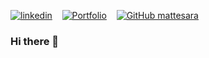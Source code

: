 [![linkedin](https://img.shields.io/badge/linkedin-0A66C2?style=for-the-badge&logo=linkedin&logoColor=white)](https://www.linkedin.com/in/matteosebastiani/) &nbsp;&nbsp;
[![Portfolio](https://img.shields.io/badge/website-000000?style=for-the-badge&logo=About.me&logoColor=white)](https://docs.google.com/presentation/d/e/2PACX-1vQCcYIEtvWarLOz2aGE0XpUZ_VekU2n1p6aDlBn0ILXwXShWq3uLMoTivWpY-nn8w/pub?start=false&loop=false&delayms=3000&slide=id.p1) &nbsp;&nbsp;
[![GitHub mattesara](https://img.shields.io/github/followers/mattesara?style=social)](https://github.com/mattesara)



### Hi there 👋

<!--
**mattesara/mattesara** is a ✨ _special_ ✨ repository because its `README.md` (this file) appears on your GitHub profile.

Here are some ideas to get you started:

- 🔭 I’m currently working on ...
- 🌱 I’m currently learning ...
- 👯 I’m looking to collaborate on ...
- 🤔 I’m looking for help with ...
- 💬 Ask me about ...
- 📫 How to reach me: ...
- 😄 Pronouns: ...
- ⚡ Fun fact: ...
-->
